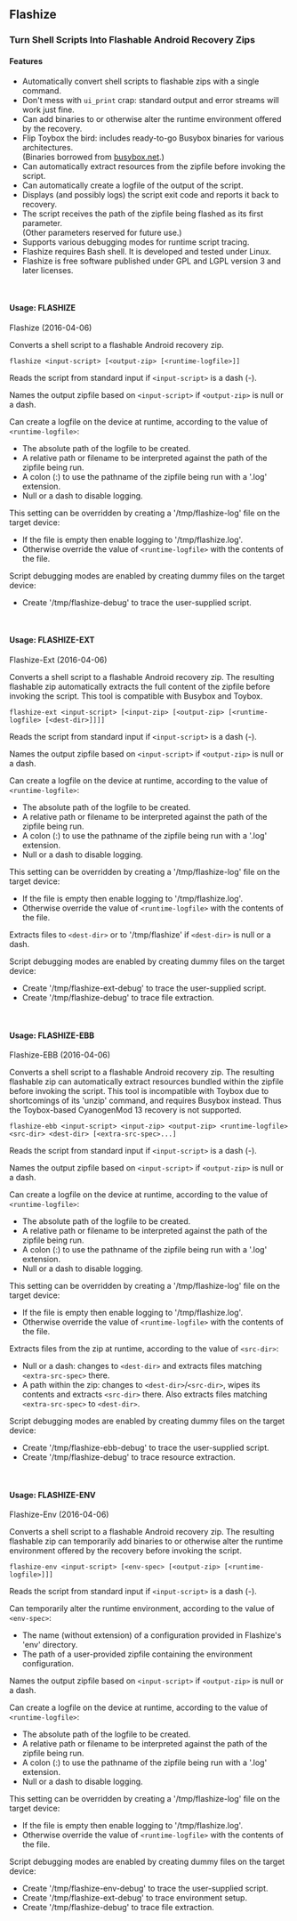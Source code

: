 ## Flashize
### Turn Shell Scripts Into Flashable Android Recovery Zips

#### Features

- Automatically convert shell scripts to flashable zips with a single command.
- Don't mess with `ui_print` crap: standard output and error streams will work just fine.
- Can add binaries to or otherwise alter the runtime environment offered by the recovery.
- Flip Toybox the bird: includes ready-to-go Busybox binaries for various architectures.
<br>(Binaries borrowed from [busybox.net](https://www.busybox.net).)
- Can automatically extract resources from the zipfile before invoking the script.
- Can automatically create a logfile of the output of the script.
- Displays (and possibly logs) the script exit code and reports it back to recovery.
- The script receives the path of the zipfile being flashed as its first parameter.
<br>(Other parameters reserved for future use.)
- Supports various debugging modes for runtime script tracing.
- Flashize requires Bash shell. It is developed and tested under Linux.
- Flashize is free software published under GPL and LGPL version 3 and later licenses.

<br>

#### Usage: FLASHIZE

Flashize (2016-04-06)

Converts a shell script to a flashable Android recovery zip.

`flashize <input-script> [<output-zip> [<runtime-logfile>]]`

Reads the script from standard input if `<input-script>` is a dash (-).

Names the output zipfile based on `<input-script>` if `<output-zip>` is null or a dash.

Can create a logfile on the device at runtime, according to the value of `<runtime-logfile>`:
- The absolute path of the logfile to be created.
- A relative path or filename to be interpreted against the path of the zipfile being run.
- A colon (:) to use the pathname of the zipfile being run with a '.log' extension.
- Null or a dash to disable logging.

This setting can be overridden by creating a '/tmp/flashize-log' file on the target device:
- If the file is empty then enable logging to '/tmp/flashize.log'.
- Otherwise override the value of `<runtime-logfile>` with the contents of the file.

Script debugging modes are enabled by creating dummy files on the target device:
- Create '/tmp/flashize-debug' to trace the user-supplied script.

<br>

#### Usage: FLASHIZE-EXT

Flashize-Ext (2016-04-06)

Converts a shell script to a flashable Android recovery zip. The resulting flashable zip
automatically extracts the full content of the zipfile before invoking the script.
This tool is compatible with Busybox and Toybox.

`flashize-ext <input-script> [<input-zip> [<output-zip> [<runtime-logfile> [<dest-dir>]]]]`

Reads the script from standard input if `<input-script>` is a dash (-).

Names the output zipfile based on `<input-script>` if `<output-zip>` is null or a dash.

Can create a logfile on the device at runtime, according to the value of `<runtime-logfile>`:
- The absolute path of the logfile to be created.
- A relative path or filename to be interpreted against the path of the zipfile being run.
- A colon (:) to use the pathname of the zipfile being run with a '.log' extension.
- Null or a dash to disable logging.

This setting can be overridden by creating a '/tmp/flashize-log' file on the target device:
- If the file is empty then enable logging to '/tmp/flashize.log'.
- Otherwise override the value of `<runtime-logfile>` with the contents of the file.

Extracts files to `<dest-dir>` or to '/tmp/flashize' if `<dest-dir>` is null or a dash.

Script debugging modes are enabled by creating dummy files on the target device:
- Create '/tmp/flashize-ext-debug' to trace the user-supplied script.
- Create '/tmp/flashize-debug' to trace file extraction.

<br>

#### Usage: FLASHIZE-EBB

Flashize-EBB (2016-04-06)

Converts a shell script to a flashable Android recovery zip. The resulting flashable zip
can automatically extract resources bundled within the zipfile before invoking the script.
This tool is incompatible with Toybox due to shortcomings of its 'unzip' command, and
requires Busybox instead. Thus the Toybox-based CyanogenMod 13 recovery is not supported.

`flashize-ebb <input-script> <input-zip> <output-zip> <runtime-logfile> <src-dir> <dest-dir> [<extra-src-spec>...]`

Reads the script from standard input if `<input-script>` is a dash (-).

Names the output zipfile based on `<input-script>` if `<output-zip>` is null or a dash.

Can create a logfile on the device at runtime, according to the value of `<runtime-logfile>`:
- The absolute path of the logfile to be created.
- A relative path or filename to be interpreted against the path of the zipfile being run.
- A colon (:) to use the pathname of the zipfile being run with a '.log' extension.
- Null or a dash to disable logging.

This setting can be overridden by creating a '/tmp/flashize-log' file on the target device:
- If the file is empty then enable logging to '/tmp/flashize.log'.
- Otherwise override the value of `<runtime-logfile>` with the contents of the file.

Extracts files from the zip at runtime, according to the value of `<src-dir>`:
- Null or a dash: changes to `<dest-dir>` and extracts files matching `<extra-src-spec>` there.
- A path within the zip: changes to `<dest-dir>`/`<src-dir>`, wipes its contents and extracts
  `<src-dir>` there. Also extracts files matching `<extra-src-spec>` to `<dest-dir>`.

Script debugging modes are enabled by creating dummy files on the target device:
- Create '/tmp/flashize-ebb-debug' to trace the user-supplied script.
- Create '/tmp/flashize-debug' to trace resource extraction.

<br>

#### Usage: FLASHIZE-ENV

Flashize-Env (2016-04-06)

Converts a shell script to a flashable Android recovery zip. The resulting flashable zip
can temporarily add binaries to or otherwise alter the runtime environment offered by the
recovery before invoking the script.

`flashize-env <input-script> [<env-spec> [<output-zip> [<runtime-logfile>]]]`

Reads the script from standard input if `<input-script>` is a dash (-).

Can temporarily alter the runtime environment, according to the value of `<env-spec>`:
- The name (without extension) of a configuration provided in Flashize's 'env' directory.
- The path of a user-provided zipfile containing the environment configuration.

Names the output zipfile based on `<input-script>` if `<output-zip>` is null or a dash.

Can create a logfile on the device at runtime, according to the value of `<runtime-logfile>`:
- The absolute path of the logfile to be created.
- A relative path or filename to be interpreted against the path of the zipfile being run.
- A colon (:) to use the pathname of the zipfile being run with a '.log' extension.
- Null or a dash to disable logging.

This setting can be overridden by creating a '/tmp/flashize-log' file on the target device:
- If the file is empty then enable logging to '/tmp/flashize.log'.
- Otherwise override the value of `<runtime-logfile>` with the contents of the file.

Script debugging modes are enabled by creating dummy files on the target device:
- Create '/tmp/flashize-env-debug' to trace the user-supplied script.
- Create '/tmp/flashize-ext-debug' to trace environment setup.
- Create '/tmp/flashize-debug' to trace file extraction.

